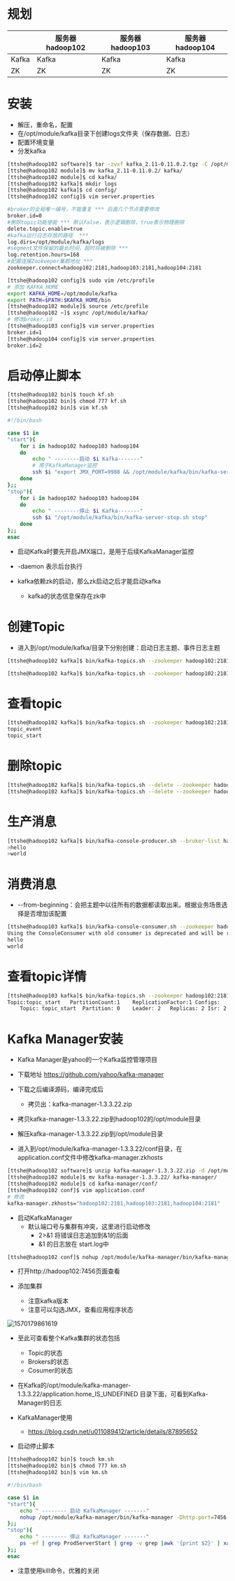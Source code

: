 # 规划

|       | 服务器hadoop102 | 服务器hadoop103 | 服务器hadoop104 |
| ----- | --------------- | --------------- | --------------- |
| Kafka | Kafka           | Kafka           | Kafka           |
| ZK    | ZK              | ZK              | ZK              |



# 安装

- 解压，重命名，配置
- 在/opt/module/kafka目录下创建logs文件夹（保存数据、日志）
- 配置环境变量
- 分发kafka

```bash
[ttshe@hadoop102 software]$ tar -zvxf kafka_2.11-0.11.0.2.tgz -C /opt/module/
[ttshe@hadoop102 module]$ mv kafka_2.11-0.11.0.2/ kafka/
[ttshe@hadoop102 module]$ cd kafka/
[ttshe@hadoop102 kafka]$ mkdir logs
[ttshe@hadoop102 kafka]$ cd config/
[ttshe@hadoop102 config]$ vim server.properties
```

```bash
#broker的全局唯一编号，不能重复 *** 后面几个节点需要修改
broker.id=0
#删除topic功能使能 *** 默认false，表示逻辑删除，true表示物理删除
delete.topic.enable=true
#kafka运行日志存放的路径	 ***
log.dirs=/opt/module/kafka/logs
#segment文件保留的最长时间，超时将被删除 ***
log.retention.hours=168
#配置连接Zookeeper集群地址 ***
zookeeper.connect=hadoop102:2181,hadoop103:2181,hadoop104:2181
```

```bash
[ttshe@hadoop102 config]$ sudo vim /etc/profile
# 添加 KAFKA_HOME
export KAFKA_HOME=/opt/module/kafka
export PATH=$PATH:$KAFKA_HOME/bin
[ttshe@hadoop102 module]$ source /etc/profile
[ttshe@hadoop102 ~]$ xsync /opt/module/kafka/
# 修改broker.id
[ttshe@hadoop103 config]$ vim server.properties 
broker.id=1
[ttshe@hadoop104 config]$ vim server.properties 
broker.id=2 
```



# 启动停止脚本

```bash
[ttshe@hadoop102 bin]$ touch kf.sh
[ttshe@hadoop102 bin]$ chmod 777 kf.sh 
[ttshe@hadoop102 bin]$ vim kf.sh
```

```bash
#!/bin/bash

case $1 in
"start"){
	for i in hadoop102 hadoop103 hadoop104
    do
    	echo " --------启动 $i Kafka-------"
        # 用于KafkaManager监控
        ssh $i "export JMX_PORT=9988 && /opt/module/kafka/bin/kafka-server-start.sh -daemon /opt/module/kafka/config/server.properties "
    done
};;
"stop"){
	for i in hadoop102 hadoop103 hadoop104
    do
    	echo " --------停止 $i Kafka-------"
        ssh $i "/opt/module/kafka/bin/kafka-server-stop.sh stop"
    done
};;
esac
```

- 启动Kafka时要先开启JMX端口，是用于后续KafkaManager监控
- -daemon 表示后台执行

- kafka依赖zk的启动，那么zk启动之后才能启动kafka

  - kafka的状态信息保存在zk中

  

# 创建Topic

- 进入到/opt/module/kafka/目录下分别创建：启动日志主题、事件日志主题

```bash
[ttshe@hadoop102 kafka]$ bin/kafka-topics.sh --zookeeper hadoop102:2181 --create -replication-factor 1 --partitions 1 --topic topic_start

[ttshe@hadoop102 kafka]$ bin/kafka-topics.sh --zookeeper hadoop102:2181,hadoop103:2181,hadoop104:2181  --create --replication-factor 1 --partitions 1 --topic topic_event
```





# 查看topic

```bash
[ttshe@hadoop102 kafka]$ bin/kafka-topics.sh --zookeeper hadoop102:2181 --list
topic_event
topic_start
```



# 删除topic

```bash
[ttshe@hadoop102 kafka]$ bin/kafka-topics.sh --delete --zookeeper hadoop102:2181,hadoop103:2181,hadoop104:2181 --topic topic_start
[ttshe@hadoop102 kafka]$ bin/kafka-topics.sh --delete --zookeeper hadoop102:2181,hadoop103:2181,hadoop104:2181 --topic topic_event
```



# 生产消息

```bash
[ttshe@hadoop102 kafka]$ bin/kafka-console-producer.sh --broker-list hadoop102:9092 --topic topic_start
>hello
>world
```



# 消费消息

- --from-beginning：会把主题中以往所有的数据都读取出来。根据业务场景选择是否增加该配置

```bash
[ttshe@hadoop103 kafka]$ bin/kafka-console-consumer.sh --zookeeper hadoop102:2181 --from-beginning --topic topic_start
Using the ConsoleConsumer with old consumer is deprecated and will be removed in a future major release. Consider using the new consumer by passing [bootstrap-server] instead of [zookeeper].
hello
world
```



# 查看topic详情

```bash
[ttshe@hadoop103 kafka]$ bin/kafka-topics.sh --zookeeper hadoop102:2181 --describe --topic topic_start
Topic:topic_start	PartitionCount:1	ReplicationFactor:1	Configs:
	Topic: topic_start	Partition: 0	Leader: 2	Replicas: 2	Isr: 2
```



# Kafka Manager安装

- Kafka Manager是yahoo的一个Kafka监控管理项目
- 下载地址 https://github.com/yahoo/kafka-manager
- 下载之后编译源码，编译完成后
  - 拷贝出：kafka-manager-1.3.3.22.zip

- 拷贝kafka-manager-1.3.3.22.zip到hadoop102的/opt/module目录
- 解压kafka-manager-1.3.3.22.zip到/opt/module目录

- 进入到/opt/module/kafka-manager-1.3.3.22/conf目录，在application.conf文件中修改kafka-manager.zkhosts

```bash
[ttshe@hadoop102 software]$ unzip kafka-manager-1.3.3.22.zip -d /opt/module/
[ttshe@hadoop102 module]$ mv kafka-manager-1.3.3.22/ kafka-manager/
[ttshe@hadoop102 module]$ cd kafka-manager/conf/
[ttshe@hadoop102 conf]$ vim application.conf 
# 修改
kafka-manager.zkhosts="hadoop102:2181,hadoop103:2181,hadoop104:2181"
```

- 启动KafkaManager
  - 默认端口号与集群有冲突，这里进行启动修改
    - 2>&1 将错误日志追加到&1的后面
    - &1 的日志放在  start.log中

```bash
[ttshe@hadoop102 conf]$ nohup /opt/module/kafka-manager/bin/kafka-manager -Dhttp.port=7456 > /opt/module/kafka-manager/start.log 2>&1 &
```

- 打开http://hadoop102:7456页面查看

- 添加集群
  - 注意kafka版本
  - 注意可以勾选JMX，查看应用程序状态

![1570179861619](../../img/project/01/15.png)

- 至此可查看整个Kafka集群的状态包括
  - Topic的状态
  - Brokers的状态
  - Cosumer的状态

- 在Kafka的/opt/module/kafka-manager-1.3.3.22/application.home_IS_UNDEFINED 目录下面，可看到Kafka-Manager的日志

- KafkaManager使用
  - https://blog.csdn.net/u011089412/article/details/87895652

- 启动停止脚本

```bash
[ttshe@hadoop102 bin]$ touch km.sh
[ttshe@hadoop102 bin]$ chmod 777 km.sh
[ttshe@hadoop102 bin]$ vim km.sh
```

```bash
#!/bin/bash

case $1 in
"start"){
	echo " -------- 启动 KafkaManager -------"
    nohup /opt/module/kafka-manager/bin/kafka-manager -Dhttp.port=7456 > /opt/module/kafka-manager/start.log 2>&1 &
};;
"stop"){
	echo " -------- 停止 KafkaManager -------"
    ps -ef | grep ProdServerStart | grep -v grep |awk '{print $2}' | xargs kill
};;
esac
```

- 注意使用kill命令，优雅的关闭
